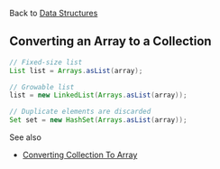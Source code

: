 Back to [Data Structures](index.md)

## Converting an Array to a Collection

```java
// Fixed-size list
List list = Arrays.asList(array);

// Growable list
list = new LinkedList(Arrays.asList(array));

// Duplicate elements are discarded
Set set = new HashSet(Arrays.asList(array));
```

See also
- [Converting Collection To Array](collection-to-array.md)
